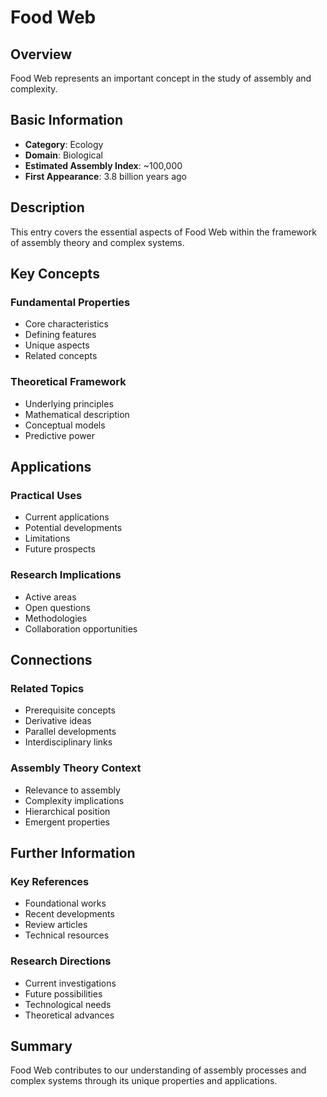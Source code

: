 # Food Web

## Overview

Food Web represents an important concept in the study of assembly and complexity.

## Basic Information

- **Category**: Ecology
- **Domain**: Biological
- **Estimated Assembly Index**: ~100,000
- **First Appearance**: 3.8 billion years ago

## Description

This entry covers the essential aspects of Food Web within the framework of assembly theory and complex systems.

## Key Concepts

### Fundamental Properties
- Core characteristics
- Defining features
- Unique aspects
- Related concepts

### Theoretical Framework
- Underlying principles
- Mathematical description
- Conceptual models
- Predictive power

## Applications

### Practical Uses
- Current applications
- Potential developments
- Limitations
- Future prospects

### Research Implications
- Active areas
- Open questions
- Methodologies
- Collaboration opportunities

## Connections

### Related Topics
- Prerequisite concepts
- Derivative ideas
- Parallel developments
- Interdisciplinary links

### Assembly Theory Context
- Relevance to assembly
- Complexity implications
- Hierarchical position
- Emergent properties

## Further Information

### Key References
- Foundational works
- Recent developments
- Review articles
- Technical resources

### Research Directions
- Current investigations
- Future possibilities
- Technological needs
- Theoretical advances

## Summary

Food Web contributes to our understanding of assembly processes and complex systems through its unique properties and applications.
